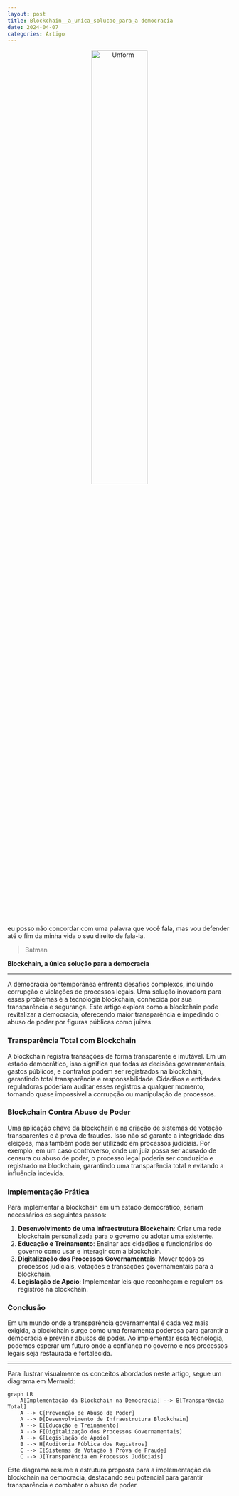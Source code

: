 ```yaml
---
layout: post
title: Blockchain__a_unica_solucao_para_a democracia
date: 2024-04-07
categories: Artigo
---
```


<p align="center">
<img src="{{ site.baseurl }}/images/2024-03-31-A-minha-missao-aqui-na-terra.webp" 
height="50%" width="50%" alt="Unform" />
</p>

eu posso não concordar com uma palavra que você fala, mas vou defender até o fim da minha vida o seu direito de fala-la.

> Batman

**Blockchain, a única solução para a democracia**

---

A democracia contemporânea enfrenta desafios complexos, incluindo corrupção e violações de processos legais. Uma solução inovadora para esses problemas é a tecnologia blockchain, conhecida por sua transparência e segurança. Este artigo explora como a blockchain pode revitalizar a democracia, oferecendo maior transparência e impedindo o abuso de poder por figuras públicas como juízes.

### Transparência Total com Blockchain

A blockchain registra transações de forma transparente e imutável. Em um estado democrático, isso significa que todas as decisões governamentais, gastos públicos, e contratos podem ser registrados na blockchain, garantindo total transparência e responsabilidade. Cidadãos e entidades reguladoras poderiam auditar esses registros a qualquer momento, tornando quase impossível a corrupção ou manipulação de processos.

### Blockchain Contra Abuso de Poder

Uma aplicação chave da blockchain é na criação de sistemas de votação transparentes e à prova de fraudes. Isso não só garante a integridade das eleições, mas também pode ser utilizado em processos judiciais. Por exemplo, em um caso controverso, onde um juiz possa ser acusado de censura ou abuso de poder, o processo legal poderia ser conduzido e registrado na blockchain, garantindo uma transparência total e evitando a influência indevida.

### Implementação Prática

Para implementar a blockchain em um estado democrático, seriam necessários os seguintes passos:

1. **Desenvolvimento de uma Infraestrutura Blockchain**: Criar uma rede blockchain personalizada para o governo ou adotar uma existente.
2. **Educação e Treinamento**: Ensinar aos cidadãos e funcionários do governo como usar e interagir com a blockchain.
3. **Digitalização dos Processos Governamentais**: Mover todos os processos judiciais, votações e transações governamentais para a blockchain.
4. **Legislação de Apoio**: Implementar leis que reconheçam e regulem os registros na blockchain.

### Conclusão

Em um mundo onde a transparência governamental é cada vez mais exigida, a blockchain surge como uma ferramenta poderosa para garantir a democracia e prevenir abusos de poder. Ao implementar essa tecnologia, podemos esperar um futuro onde a confiança no governo e nos processos legais seja restaurada e fortalecida.

---

Para ilustrar visualmente os conceitos abordados neste artigo, segue um diagrama em Mermaid:

```mermaid
graph LR
    A[Implementação da Blockchain na Democracia] --> B[Transparência Total]
    A --> C[Prevenção de Abuso de Poder]
    A --> D[Desenvolvimento de Infraestrutura Blockchain]
    A --> E[Educação e Treinamento]
    A --> F[Digitalização dos Processos Governamentais]
    A --> G[Legislação de Apoio]
    B --> H[Auditoria Pública dos Registros]
    C --> I[Sistemas de Votação à Prova de Fraude]
    C --> J[Transparência em Processos Judiciais]
```

Este diagrama resume a estrutura proposta para a implementação da blockchain na democracia, destacando seu potencial para garantir transparência e combater o abuso de poder.

